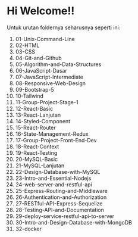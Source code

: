 # Hi Welcome!!
Untuk urutan foldernya seharusnya seperti ini:

1. 01-Unix-Command-Line
2. 02-HTML
3. 03-CSS
4. 04-Git-and-Github
5. 05-Algorithm-and-Data-Structures
6. 06-JavaScript-Dasar
7. 07-JavaScript-Intermediate
8. 08-Responsive-Web-Design
9. 09-Bootstrap-5
10. 10-Tailwind
11. 11-Group-Project-Stage-1
12. 12-React-Basic
13. 13-React-Lanjutan
14. 14-Styled-Component
15. 15-React-Router
16. 16-State-Management-Redux
17. 17-Group-Project-Front-End-Dev
18. 18-React-Context
19. 19-React-Testing
20. 20-MySQL-Basic
21. 21-MySQL-Lanjutan
22. 22-Design-Database-with-MySQL
23. 23-Intro-and-Essential-Nodejs
24. 24-web-server-and-restful-api
25. 25-Express-Routing-and-Middleware
26. 26-Authentication-and-Authorization
27. 27-RESTful-API-Express-Sequelize
28. 28-Testing-API-and-Documentation
29. 29-deploy-service-restful-api-to-server
30. 30-Intro-and-Design-Database-with-MongoDB
32. 32-docker